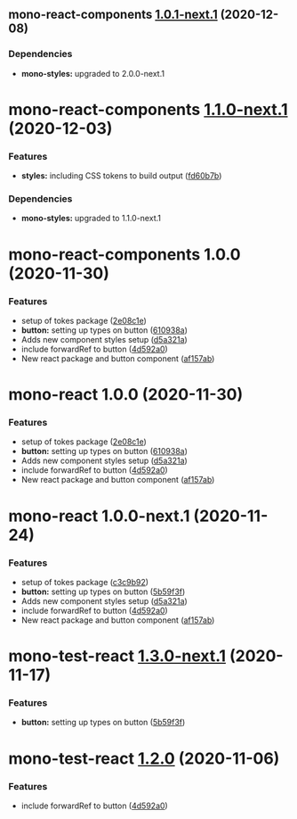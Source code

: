 ## mono-react-components [1.0.1-next.1](https://github.com/richmccartney/mono-test/compare/mono-react-components@1.0.0...mono-react-components@1.0.1-next.1) (2020-12-08)





### Dependencies

* **mono-styles:** upgraded to 2.0.0-next.1

# mono-react-components [1.1.0-next.1](https://github.com/richmccartney/mono-test/compare/mono-react-components@1.0.0...mono-react-components@1.1.0-next.1) (2020-12-03)


### Features

* **styles:** including CSS tokens to build output ([fd60b7b](https://github.com/richmccartney/mono-test/commit/fd60b7bd0262354f6fcbc4190c93eefd80bc4da6))





### Dependencies

* **mono-styles:** upgraded to 1.1.0-next.1

# mono-react-components 1.0.0 (2020-11-30)


### Features

* setup of tokes package ([2e08c1e](https://github.com/richmccartney/mono-test/commit/2e08c1e479f66db4acce5a5b6ce33966062a8653))
* **button:** setting up types on button ([610938a](https://github.com/richmccartney/mono-test/commit/610938a31a28721aa01f35ff337098ad837268cd))
* Adds new component styles setup ([d5a321a](https://github.com/richmccartney/mono-test/commit/d5a321aa4ddd3d04e33e0a0526193cfcafb6fb9b))
* include forwardRef to button ([4d592a0](https://github.com/richmccartney/mono-test/commit/4d592a002836c766abd84d4d394cbe6f18092fea))
* New react package and button component ([af157ab](https://github.com/richmccartney/mono-test/commit/af157abbea505c7b948c32195f638eb12a9a7d65))

# mono-react 1.0.0 (2020-11-30)

### Features

- setup of tokes package
  ([2e08c1e](https://github.com/richmccartney/mono-test/commit/2e08c1e479f66db4acce5a5b6ce33966062a8653))
- **button:** setting up types on button
  ([610938a](https://github.com/richmccartney/mono-test/commit/610938a31a28721aa01f35ff337098ad837268cd))
- Adds new component styles setup
  ([d5a321a](https://github.com/richmccartney/mono-test/commit/d5a321aa4ddd3d04e33e0a0526193cfcafb6fb9b))
- include forwardRef to button
  ([4d592a0](https://github.com/richmccartney/mono-test/commit/4d592a002836c766abd84d4d394cbe6f18092fea))
- New react package and button component
  ([af157ab](https://github.com/richmccartney/mono-test/commit/af157abbea505c7b948c32195f638eb12a9a7d65))

# mono-react 1.0.0-next.1 (2020-11-24)

### Features

- setup of tokes package
  ([c3c9b92](https://github.com/richmccartney/mono-test/commit/c3c9b92e01be801df552cfc3da651375e22e7587))
- **button:** setting up types on button
  ([5b59f3f](https://github.com/richmccartney/mono-test/commit/5b59f3fe41aaffa8e80ece799bf07bee9acae2f2))
- Adds new component styles setup
  ([d5a321a](https://github.com/richmccartney/mono-test/commit/d5a321aa4ddd3d04e33e0a0526193cfcafb6fb9b))
- include forwardRef to button
  ([4d592a0](https://github.com/richmccartney/mono-test/commit/4d592a002836c766abd84d4d394cbe6f18092fea))
- New react package and button component
  ([af157ab](https://github.com/richmccartney/mono-test/commit/af157abbea505c7b948c32195f638eb12a9a7d65))

# mono-test-react [1.3.0-next.1](https://github.com/richmccartney/mono-test/compare/mono-test-react@1.2.0...mono-test-react@1.3.0-next.1) (2020-11-17)

### Features

- **button:** setting up types on button
  ([5b59f3f](https://github.com/richmccartney/mono-test/commit/5b59f3fe41aaffa8e80ece799bf07bee9acae2f2))

# mono-test-react [1.2.0](https://github.com/richmccartney/mono-test/compare/mono-test-react@1.1.0...mono-test-react@1.2.0) (2020-11-06)

### Features

- include forwardRef to button
  ([4d592a0](https://github.com/richmccartney/mono-test/commit/4d592a002836c766abd84d4d394cbe6f18092fea))
